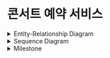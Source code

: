 # 콘서트 예약 서비스

<details>
  <summary>Entity-Relationship Diagram</summary>
  
  ![Entity-Relationship Diagram](https://github.com/InHo5389/concert_reservation/assets/80667642/da8c2198-fc99-4678-9b2a-94aa17854fe8)
</details>


<details>
  <summary>Sequence Diagram</summary>
  
  ![Sequence Diagram 1](https://github.com/InHo5389/concert_reservation/assets/80667642/4df13b5c-f3db-421f-981f-68ce89bd36b6)
  
  ![Sequence Diagram 2](https://github.com/InHo5389/concert_reservation/assets/80667642/f577606b-933f-42e0-b5e6-6d0a8ba045de)
</details>

<details>
  <summary>Milestone</summary>
  
  ![Milestone](https://github.com/InHo5389/concert_reservation/assets/80667642/c8bb3913-25bb-44ae-aa02-30c0bf87f31b)
</details>
